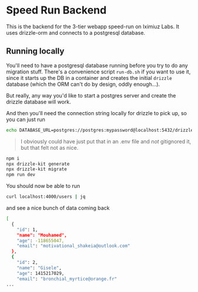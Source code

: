 # Speed Run Backend

This is the backend for the 3-tier webapp speed-run on Iximiuz Labs. It uses drizzle-orm and connects to a postgresql database.

## Running locally

You'll need to have a postgresql database running before you try to do any migration stuff. There's a convenience script `run-db.sh` if you want to use it, since it starts up the DB in a container and creates the initial `drizzle` database (which the ORM can't do by design, oddly enough...).

But really, any way you'd like to start a postgres server and create the drizzle database will work.

And then you'll need the connection string locally for drizzle to pick up, so you can just run

```bash
echo DATABASE_URL=postgres://postgres:mypassword@localhost:5432/drizzle > .env
```

> I obviously could have just put that in an .env file and _not_ gitignored it, but that felt not as nice.

```bash
npm i
npx drizzle-kit generate
npx drizzle-kit migrate
npm run dev
```

You should now be able to run

```bash
curl localhost:4000/users | jq
```

and see a nice bunch of data coming back

```bash
[
  {
    "id": 1,
    "name": "Mouhamed",
    "age": -118655047,
    "email": "motivational_shakeia@outlook.com"
  },
  {
    "id": 2,
    "name": "Gisele",
    "age": 1415217029,
    "email": "bronchial_myrtice@orange.fr"
...
```
